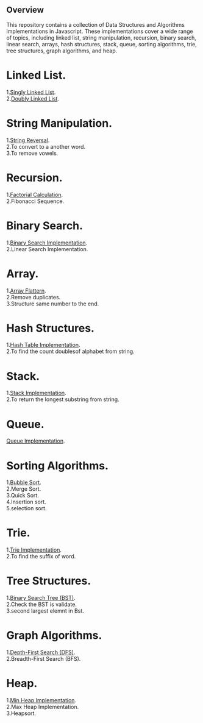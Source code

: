 ## Overview

This repository contains a collection of Data Structures and Algorithms implementations in Javascript. These implementations cover a wide range of topics, including linked list, string manipulation, recursion, binary search, linear search, arrays, hash structures, stack, queue, sorting algorithms, trie, tree structures, graph algorithms, and heap.  

# Linked List.    
1.[Singly Linked List](linkedlist.js).   
2.[Doubly Linked List](doublylinked.js).    

# String Manipulation.    
1.[String Reversal](string.js).    
2.To convert to a another word.     
3.To remove vowels.  

# Recursion.    
1.[Factorial Calculation](recursion.js).    
2.Fibonacci Sequence.    

# Binary Search.  
1.[Binary Search Implementation](binarysearch.js).  
2.Linear Search Implementation.  

# Array.  
1.[Array Flattern](array.js).  
2.Remove duplicates.  
3.Structure same number to the end.  

# Hash Structures.  
1.[Hash Table Implementation](hash.js).  
2.To find the count doublesof alphabet from string.  

# Stack.  
1.[Stack Implementation](stack).  
2.To return the longest substring from string.  

# Queue.  
[Queue Implementation](queue.js).  

# Sorting Algorithms.  
1.[Bubble Sort](sort.js).  
2.Merge Sort.  
3.Quick Sort.  
4.Insertion sort.  
5.selection sort.  

# Trie.  
1.[Trie Implementation](trei.js).    
2.To find the suffix of word.  

# Tree Structures.  
1.[Binary Search Tree (BST)](binaryserachtree.js).  
2.Check the BST is validate.   
3.second largest elemnt in Bst.  

# Graph Algorithms.  
1.[Depth-First Search (DFS)](graph.js).  
2.Breadth-First Search (BFS).  

# Heap.  
1.[Min Heap Implementation](Heap.js).  
2.Max Heap Implementation.    
3.Heapsort.  
